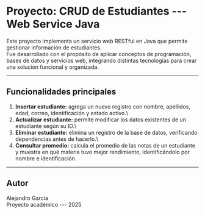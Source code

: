# Proyecto: CRUD de Estudiantes --- Web Service Java

Este proyecto implementa un servicio web RESTful en Java que permite
gestionar información de estudiantes.\
Fue desarrollado con el propósito de aplicar conceptos de programación,
bases de datos y servicios web, integrando distintas tecnologías para
crear una solución funcional y organizada.

------------------------------------------------------------------------

## Funcionalidades principales

1.  **Insertar estudiante:** agrega un nuevo registro con nombre,
    apellidos, edad, correo, identificación y estado activo.\
2.  **Actualizar estudiante:** permite modificar los datos existentes de
    un estudiante según su ID.\
3.  **Eliminar estudiante:** elimina un registro de la base de datos,
    verificando dependencias antes de hacerlo.\
4.  **Consultar promedio:** calcula el promedio de las notas de un
    estudiante y muestra en qué materia tuvo mejor rendimiento,
    identificándolo por nombre e identificación.

------------------------------------------------------------------------

## Autor

Alejandro García\
Proyecto académico --- 2025
